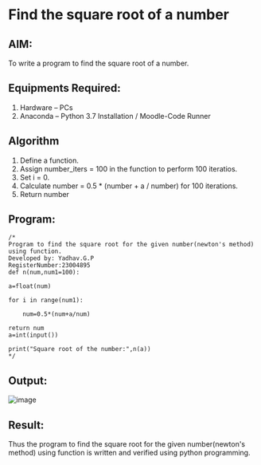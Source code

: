 # Find the square root of a number

## AIM:
To write a program to find the square root of a number.

## Equipments Required:
1. Hardware – PCs
2. Anaconda – Python 3.7 Installation / Moodle-Code Runner

## Algorithm
1. Define a function.
2. Assign number_iters = 100 in the function to perform 100 iteratios.
3. Set i = 0.
4. Calculate  number = 0.5 * (number + a / number) for 100 iterations.
5. Return number

## Program:
```
/*
Program to find the square root for the given number(newton's method) using function.
Developed by: Yadhav.G.P
RegisterNumber:23004895
def n(num,num1=100):

a=float(num)

for i in range(num1):

    num=0.5*(num+a/num)
    
return num
a=int(input())

print("Square root of the number:",n(a))
*/
```

## Output:
![image](https://github.com/AkilaMohan/Square-root-of-a-number/assets/147139713/cdfa63e4-4ed4-4388-822b-ffb597082dd5)



## Result:
Thus the program to find the square root for the given number(newton's method) using function is written and verified using python programming.
